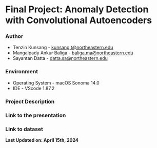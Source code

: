 # Final Project: Anomaly Detection with Convolutional Autoencoders

### Author
* Tenzin Kunsang - kunsang.t@northeastern.edu
* Mangalpady Ankur Baliga - baliga.ma@northeastern.edu
* Sayantan Datta - datta.sa@northeastern.edu

### Environment
* Operating System - macOS Sonoma 14.0
* IDE - VScode 1.87.2

### Project Description

### Link to the presentation

### Link to dataset

**Last Updated on: April 15th, 2024**